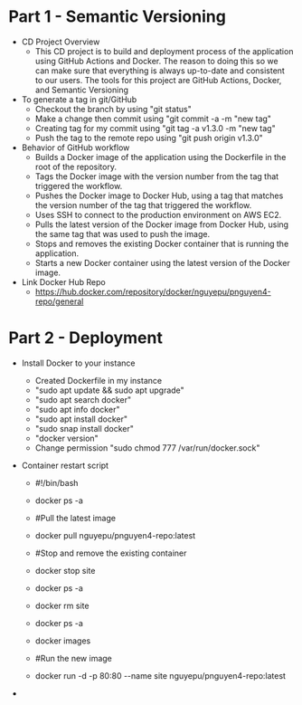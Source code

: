 # Part 1 - Semantic Versioning 
- CD Project Overview 
    - This CD project is to build and deployment process of the application using GitHub Actions and Docker. The reason to doing this so we can make sure that everything is always up-to-date and consistent to our users. The tools for this project are GitHub Actions, Docker, and Semantic Versioning
- To generate a tag in git/GitHub
    - Checkout the branch by using "git status"
    - Make a change then commit using "git commit -a -m "new tag"
    - Creating tag for my commit using "git tag -a v1.3.0 -m "new tag"
    - Push the tag to the remote repo using "git push origin v1.3.0"
- Behavior of GitHub workflow
    - Builds a Docker image of the application using the Dockerfile in the root of the repository.
    - Tags the Docker image with the version number from the tag that triggered the workflow.
    - Pushes the Docker image to Docker Hub, using a tag that matches the version number of the tag that triggered the workflow.
    - Uses SSH to connect to the production environment on AWS EC2.
    - Pulls the latest version of the Docker image from Docker Hub, using the same tag that was used to push the image.
    - Stops and removes the existing Docker container that is running the application.
    - Starts a new Docker container using the latest version of the Docker image.
- Link Docker Hub Repo
    - https://hub.docker.com/repository/docker/nguyepu/pnguyen4-repo/general    


# Part 2 - Deployment
- Install Docker to your instance
    - Created Dockerfile in my instance
    - "sudo apt update && sudo apt upgrade"
    - "sudo apt search docker"
    - "sudo apt info docker"
    - "sudo apt install docker"
    - "sudo snap install docker" 
    - "docker version"
    - Change permission "sudo chmod 777 /var/run/docker.sock"

- Container restart script
    - #!/bin/bash

    - docker ps -a

    - #Pull the latest image
    - docker pull nguyepu/pnguyen4-repo:latest

    - #Stop and remove the existing container
    - docker stop site
    - docker ps -a
    - docker rm site
    - docker ps -a
    - docker images

    - #Run the new image
    - docker run -d -p 80:80 --name site nguyepu/pnguyen4-repo:latest

- 

